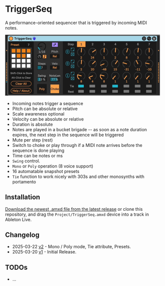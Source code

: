 # TriggerSeq

A performance-oriented sequencer that is triggered by incoming MIDI notes.

![How it looks](images/device.gif)

- Incoming notes trigger a sequence
- Pitch can be absolute or relative
- Scale awareness optional
- Velocity can be absolute or relative
- Duration is absolute
- Notes are played in a bucket brigade -- as soon as a note duration expires, the next step in the sequence will be triggered
- Mute per step (rest)
- Switch to choke or play through if a MIDI note arrives before the sequence is done playing
- Time can be notes or ms
- `Swing` control.
- `Mono` or `Poly` operation (8 voice support)
- 16 automatable snapshot presets
- `Tie` function to work nicely with 303s and other monosynths with portamento


## Installation

[Download the newest .amxd file from the latest release](https://github.com/zsteinkamp/m4l-TriggerSeq/releases) or clone this repository, and drag the `Project/TriggerSeq.amxd` device into a track in Ableton Live.

## Changelog

- 2025-03-22 [v2](https://github.com/zsteinkamp/m4l-TriggerSeq/releases/download/v2/TriggerSeq-v2.amxd) - Mono / Poly mode, Tie attribute, Presets.
- 2025-03-20 [v1](https://github.com/zsteinkamp/m4l-TriggerSeq/releases/download/v1/TriggerSeq-v1.amxd) - Initial Release.

## TODOs

- ...
